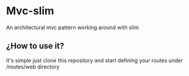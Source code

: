 # Mvc-slim
An architectural mvc pattern working around with slim

## ¿How to use it?
It's simple just clone this repository and start defining your routes under /routes/web directory
